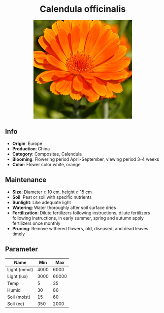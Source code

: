 <h1 align='center'>Calendula officinalis</h1>
<p align="center">
    <img 
        align='center'
        width='320'
        src="../images/calendula officinalis.png" 
        alt='Calendula officinalis' />
</p>

## Info

 - **Origin**: Europe
 - **Production**: China
 - **Category**: Compositae, Calendula
 - **Blooming**: Flowering period April-September, viewing period 3-4 weeks
 - **Color**: Flower color white, orange

## Maintenance

 - **Size**: Diameter ≥ 10 cm, height ≥ 15 cm
 - **Soil**: Peat or soil with specific nutrients
 - **Sunlight**: Like adequate light
 - **Watering**: Water thoroughly after soil surface dries
 - **Fertilization**: Dilute fertilizers following instructions, dilute fertilizers following instructions,  in early summer, spring and autumn apply fertilizers once monthly
 - **Pruning**: Remove withered flowers, old, diseased, and dead leaves timely

## Parameter

| Name         | Min  | Max   |
|--------------|------|-------|
| Light (mmol) | 4000 | 6000  |
| Light (lux)  | 3000 | 60000 |
| Temp         | 5    | 35    |
| Humid        | 30   | 80    |
| Soil (moist) | 15   | 60    |
| Soil (ec)    | 350  | 2000  |